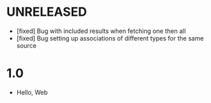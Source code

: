 # UNRELEASED

  * [fixed] Bug with included results when fetching one then all
  * [fixed] Bug setting up associations of different types for the same source

# 1.0

  * Hello, Web

